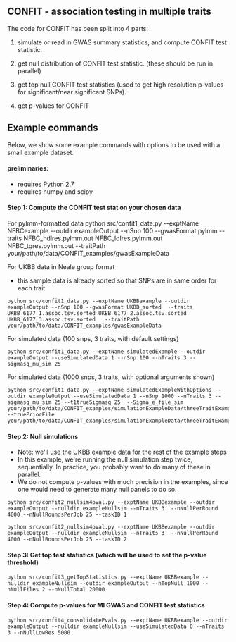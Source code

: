 ## CONFIT - association testing in multiple traits

The code for CONFIT has been split into 4 parts:
1. simulate or read in GWAS summary statistics, and compute CONFIT test statistic.
  
2. get null distribution of CONFIT test statistic. (these should be run in parallel)
  
3. get top null CONFIT test statistics (used to get high resolution p-values for significant/near significant SNPs).
  
4. get p-values for CONFIT


## Example commands
Below, we show some example commands with options to be used with a small example dataset. 

#### preliminaries:
- requires Python 2.7
- requires numpy and scipy


#### Step 1: Compute the CONFIT test stat on your chosen data

For pylmm-formatted data
python src/confit1_data.py --exptName NFBCexample --outdir exampleOutput  --nSnp 100  --gwasFormat pylmm  --traits NFBC_hdlres.pylmm.out NFBC_ldlres.pylmm.out NFBC_tgres.pylmm.out   --traitPath your/path/to/data/CONFIT_examples/gwasExampleData

For UKBB data in Neale group format
- this sample data is already sorted so that SNPs are in same order for each trait
```
python src/confit1_data.py --exptName UKBBexample --outdir exampleOutput --nSnp 100 --gwasFormat UKBB_sorted  --traits UKBB_6177_1.assoc.tsv.sorted UKBB_6177_2.assoc.tsv.sorted UKBB_6177_3.assoc.tsv.sorted   --traitPath your/path/to/data/CONFIT_examples/gwasExampleData 
```


For simulated data (100 snps, 3 traits, with default settings)
```
python src/confit1_data.py --exptName simulatedExample --outdir exampleOutput --useSimulatedData 1 --nSnp 100 --nTraits 3 --sigmasq_mu_sim 25
```

For simulated data (1000 snps, 3 traits, with optional arguments shown)
```
python src/confit1_data.py --exptName simulatedExampleWithOptions --outdir exampleOutput --useSimulatedData 1 --nSnp 1000 --nTraits 3 --sigmasq_mu_sim 25 --t1trueSigmasq 25  --Sigma_e_file_sim your/path/to/data/CONFIT_examples/simulationExampleData/threeTraitExample_Sigma_z.txt --truePriorFile your/path/to/data/CONFIT_examples/simulationExampleData/threeTraitExample_truePriorFile.txt
```


#### Step 2: Null simulations 
- Note: we'll use the UKBB example data for the rest of the example steps
- In this example, we're running the null simulation step twice, sequentially. In practice, you probably want to do many of these in parallel.
- We do not compute p-values with much precision in the examples, since one would need to generate many null panels to do so.

```
python src/confit2_nullsim4pval.py --exptName UKBBexample --outdir exampleOutput --nulldir exampleNullsim --nTraits 3  --nNullPerRound 4000 --nNullRoundsPerJob 25 --taskID 1

python src/confit2_nullsim4pval.py --exptName UKBBexample --outdir exampleOutput --nulldir exampleNullsim --nTraits 3  --nNullPerRound 4000 --nNullRoundsPerJob 25 --taskID 2
```


#### Step 3: Get top test statistics (which will be used to set the p-value threshold)
```
python src/confit3_getTopStatistics.py --exptName UKBBexample --nulldir exampleNullsim --outdir exampleOutput --nTopNull 1000 --nNullFiles 2 --nNullTotal 20000
```


#### Step 4: Compute p-values for MI GWAS and CONFIT test statistics
```
python src/confit4_consolidatePvals.py --exptName UKBBexample --outdir exampleOutput --nulldir exampleNullsim --useSimulatedData 0 --nTraits 3 --nNullLowRes 5000
```






